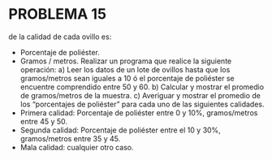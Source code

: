 # PROBLEMA 15

de la calidad de cada ovillo es: 
- Porcentaje de poliéster. 
- Gramos / metros. 
Realizar un programa que realice la siguiente operación: 
a) Leer los datos de un lote de ovillos hasta que los gramos/metros sean iguales a 10 ó el porcentaje 
de poliéster se encuentre comprendido entre 50 y 60. 
b) Calcular y mostrar el promedio de gramos/metros de la muestra. 
c) Averiguar y mostrar el promedio de los “porcentajes de poliéster” para cada uno de las siguientes 
calidades. 
- Primera calidad: Porcentaje de poliéster entre 0 y 10%, gramos/metros entre 45 y  50. 
- Segunda calidad: Porcentaje de poliéster entre el 10 y 30%, gramos/metros entre 35 y 45. 
- Mala calidad: cualquier otro caso.